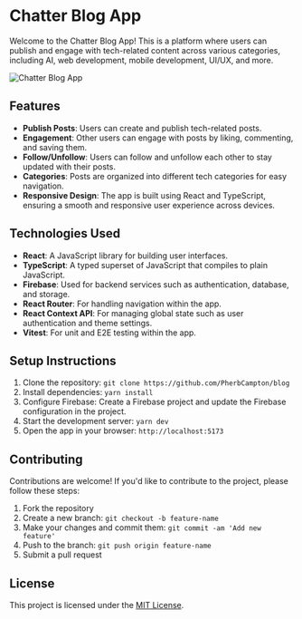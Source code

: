 # Chatter Blog App

Welcome to the Chatter Blog App! This is a platform where users can publish and engage with tech-related content across various categories, including AI, web development, mobile development, UI/UX, and more.

![Chatter Blog App](https://chatter-blog.pages.dev/chatter-homepage.png)

## Features

- **Publish Posts**: Users can create and publish tech-related posts.
- **Engagement**: Other users can engage with posts by liking, commenting, and saving them.
- **Follow/Unfollow**: Users can follow and unfollow each other to stay updated with their posts.
- **Categories**: Posts are organized into different tech categories for easy navigation.
- **Responsive Design**: The app is built using React and TypeScript, ensuring a smooth and responsive user experience across devices.

## Technologies Used

- **React**: A JavaScript library for building user interfaces.
- **TypeScript**: A typed superset of JavaScript that compiles to plain JavaScript.
- **Firebase**: Used for backend services such as authentication, database, and storage.
- **React Router**: For handling navigation within the app.
- **React Context API**: For managing global state such as user authentication and theme settings.
- **Vitest**: For unit and E2E testing within the app.

## Setup Instructions

1. Clone the repository: `git clone https://github.com/PherbCampton/blog`
2. Install dependencies: `yarn install`
3. Configure Firebase: Create a Firebase project and update the Firebase configuration in the project.
4. Start the development server: `yarn dev`
5. Open the app in your browser: `http://localhost:5173`

## Contributing

Contributions are welcome! If you'd like to contribute to the project, please follow these steps:

1. Fork the repository
2. Create a new branch: `git checkout -b feature-name`
3. Make your changes and commit them: `git commit -am 'Add new feature'`
4. Push to the branch: `git push origin feature-name`
5. Submit a pull request

## License

This project is licensed under the [MIT License](LICENSE).
